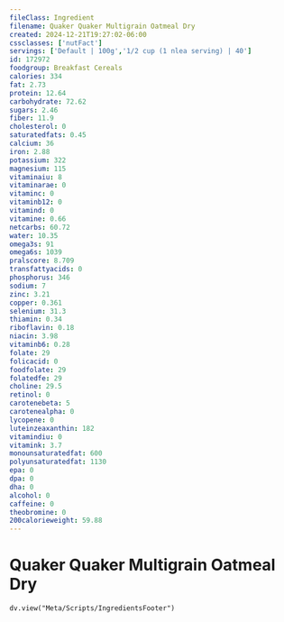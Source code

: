 ```yaml
---
fileClass: Ingredient
filename: Quaker Quaker Multigrain Oatmeal Dry
created: 2024-12-21T19:27:02-06:00
cssclasses: ['nutFact']
servings: ['Default | 100g','1/2 cup (1 nlea serving) | 40']
id: 172972
foodgroup: Breakfast Cereals
calories: 334
fat: 2.73
protein: 12.64
carbohydrate: 72.62
sugars: 2.46
fiber: 11.9
cholesterol: 0
saturatedfats: 0.45
calcium: 36
iron: 2.88
potassium: 322
magnesium: 115
vitaminaiu: 8
vitaminarae: 0
vitaminc: 0
vitaminb12: 0
vitamind: 0
vitamine: 0.66
netcarbs: 60.72
water: 10.35
omega3s: 91
omega6s: 1039
pralscore: 8.709
transfattyacids: 0
phosphorus: 346
sodium: 7
zinc: 3.21
copper: 0.361
selenium: 31.3
thiamin: 0.34
riboflavin: 0.18
niacin: 3.98
vitaminb6: 0.28
folate: 29
folicacid: 0
foodfolate: 29
folatedfe: 29
choline: 29.5
retinol: 0
carotenebeta: 5
carotenealpha: 0
lycopene: 0
luteinzeaxanthin: 182
vitamindiu: 0
vitamink: 3.7
monounsaturatedfat: 600
polyunsaturatedfat: 1130
epa: 0
dpa: 0
dha: 0
alcohol: 0
caffeine: 0
theobromine: 0
200calorieweight: 59.88
---
```


# Quaker Quaker Multigrain Oatmeal Dry

```dataviewjs
dv.view("Meta/Scripts/IngredientsFooter")
```